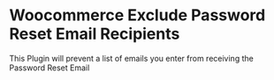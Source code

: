 # Woocommerce Exclude Password Reset Email Recipients
This Plugin will prevent a list of emails you enter from receiving the Password Reset Email

